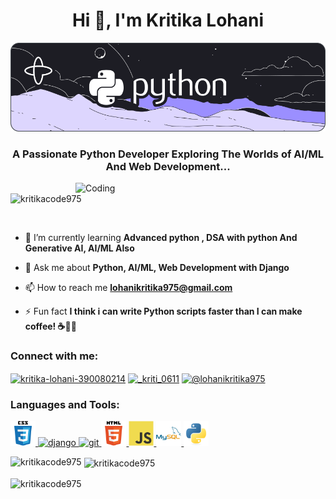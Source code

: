 
<h1 align="center">Hi 👋, I'm Kritika Lohani</h1>
<div align="center"> <img src="https://github.com/Kritikacode975/Kritikacode975/blob/main/banner_python.png"> </div>

<h3 align="center">A Passionate Python Developer Exploring The Worlds of AI/ML And Web Development...</h3>
<img align="right" alt="Coding" width="400" src="https://media.licdn.com/dms/image/D5612AQFuWiuEBRAcNw/article-cover_image-shrink_600_2000/0/1694701932900?e=2147483647&v=beta&t=sFRBnSLCQQJN_CiJ2VB7fxyIBdPgpPnZOTE7DGP_zRA">



<p align="left"> <img src="https://komarev.com/ghpvc/?username=kritikacode975&label=Profile%20views&color=0e75b6&style=flat" alt="kritikacode975" /> </p>

<p align="left"> <a href="https://twitter.com/" target="blank"><img src="https://img.shields.io/twitter/follow/?logo=twitter&style=for-the-badge" alt="" /></a> </p>

- 🌱 I’m currently learning **Advanced python , DSA with python And Generative AI, AI/ML Also**

- 💬 Ask me about **Python, AI/ML, Web Development with Django**

- 📫 How to reach me **lohanikritika975@gmail.com**

- ⚡ Fun fact **I think i can write Python scripts faster than I can make coffee! ☕🐍😅**

<h3 align="left">Connect with me:</h3>
<p align="left">
<a href="https://linkedin.com/in/kritika-lohani-390080214" target="blank"><img align="center" src="https://raw.githubusercontent.com/rahuldkjain/github-profile-readme-generator/master/src/images/icons/Social/linked-in-alt.svg" alt="kritika-lohani-390080214" height="30" width="40" /></a>
<a href="https://instagram.com/_kriti_0611" target="blank"><img align="center" src="https://raw.githubusercontent.com/rahuldkjain/github-profile-readme-generator/master/src/images/icons/Social/instagram.svg" alt="_kriti_0611" height="30" width="40" /></a>
<a href="https://www.hackerearth.com/@lohanikritika975" target="blank"><img align="center" src="https://raw.githubusercontent.com/rahuldkjain/github-profile-readme-generator/master/src/images/icons/Social/hackerearth.svg" alt="@lohanikritika975" height="30" width="40" /></a>
</p>

<h3 align="left">Languages and Tools:</h3>
<p align="left"> <a href="https://www.w3schools.com/css/" target="_blank" rel="noreferrer"> <img src="https://raw.githubusercontent.com/devicons/devicon/master/icons/css3/css3-original-wordmark.svg" alt="css3" width="40" height="40"/> </a> <a href="https://www.djangoproject.com/" target="_blank" rel="noreferrer"> <img src="https://cdn.worldvectorlogo.com/logos/django.svg" alt="django" width="40" height="40"/> </a> <a href="https://git-scm.com/" target="_blank" rel="noreferrer"> <img src="https://www.vectorlogo.zone/logos/git-scm/git-scm-icon.svg" alt="git" width="40" height="40"/> </a> <a href="https://www.w3.org/html/" target="_blank" rel="noreferrer"> <img src="https://raw.githubusercontent.com/devicons/devicon/master/icons/html5/html5-original-wordmark.svg" alt="html5" width="40" height="40"/> </a> <a href="https://developer.mozilla.org/en-US/docs/Web/JavaScript" target="_blank" rel="noreferrer"> <img src="https://raw.githubusercontent.com/devicons/devicon/master/icons/javascript/javascript-original.svg" alt="javascript" width="40" height="40"/> </a> <a href="https://www.mysql.com/" target="_blank" rel="noreferrer"> <img src="https://raw.githubusercontent.com/devicons/devicon/master/icons/mysql/mysql-original-wordmark.svg" alt="mysql" width="40" height="40"/> </a> <a href="https://www.python.org" target="_blank" rel="noreferrer"> <img src="https://raw.githubusercontent.com/devicons/devicon/master/icons/python/python-original.svg" alt="python" width="40" height="40"/> </a> </p>

<p><img align="left" src="https://github-readme-stats.vercel.app/api/top-langs?username=kritikacode975&show_icons=true&locale=en&layout=compact" alt="kritikacode975" /></p>

<p>&nbsp;<img align="center" src="https://github-readme-stats.vercel.app/api?username=kritikacode975&show_icons=true&locale=en" alt="kritikacode975" /></p>

<p><img align="center" src="https://github-readme-streak-stats.herokuapp.com/?user=kritikacode975&" alt="kritikacode975" /></p>

